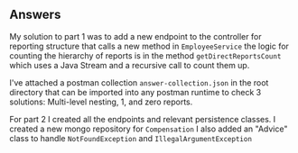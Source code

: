 ## Answers

My solution to part 1 was to add a new endpoint to the controller for reporting structure that calls a new method
in `EmployeeService` the logic for counting the hierarchy of reports is in the method `getDirectReportsCount` which
uses a Java Stream and a recursive call to count them up. 

I've attached a postman collection `answer-collection.json` in the root directory that can be imported into any postman runtime to check 3 solutions:
Multi-level nesting, 1, and zero reports.

For part 2 I created all the endpoints and relevant persistence classes. I created a new mongo repository for `Compensation`
I also added an "Advice" class to handle `NotFoundException` and `IllegalArgumentException`